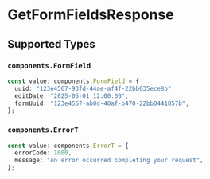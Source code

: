 # GetFormFieldsResponse


## Supported Types

### `components.FormField`

```typescript
const value: components.FormField = {
  uuid: "123e4567-93fd-44ae-af4f-22bb035ece8b",
  editDate: "2025-05-01 12:00:00",
  formUuid: "123e4567-ab0d-40af-b470-22bb0441857b",
};
```

### `components.ErrorT`

```typescript
const value: components.ErrorT = {
  errorCode: 1000,
  message: "An error occurred completing your request",
};
```

